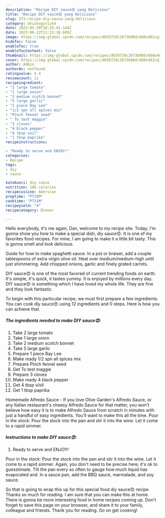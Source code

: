 ```yaml
---
description: "Recipe DIY sauce😍 yang Delicious"
title: "Recipe DIY sauce😍 yang Delicious"
slug: 273-recipe-diy-sauce-yang-delicious
category: Uncategorized
date: 2023-05-30T10:25:42.144Z
date: 2023-06-22T11:15:10.695Z
image: https://img-global.cpcdn.com/recipes/d659729c2673b90d/680x482cq70/diy-sauce-recipe-main-photo.jpg
hideToc: false
enableToc: true
enableTocContent: false
thumbnail: https://img-global.cpcdn.com/recipes/d659729c2673b90d/680x482cq70/diy-sauce-recipe-main-photo.jpg
cover: https://img-global.cpcdn.com/recipes/d659729c2673b90d/680x482cq70/diy-sauce-recipe-main-photo.jpg
author: Admin
authorAv: notfound
ratingvalue: 4.4
reviewcount: 11
recipeingredient:
- "2 large tomato"
- "1 large onion"
- "2 medium scotch bonnet"
- "5 large garlic"
- "1 piece Bay Lee"
- "1/2 spn all spices mix"
- "Pinch fennel seed"
- " To test maggie"
- "3 cloves"
- "4 black pepper"
- "4 tbsp voil"
- "1 tbsp paprika"
recipeinstructions:

- "Ready to serve and ENJOY!"
categories:
- Recipe
tags:
- diy
- sauce

katakunci: diy sauce 
nutrition: 108 calories
recipecuisine: American
preptime: "PT15M"
cooktime: "PT31M"
recipeyield: "4"
recipecategory: Dinner

---
```



Hello everybody, it's me again, Dan, welcome to my recipe site. Today, I'm gonna show you how to make a special dish, diy sauce😍. It is one of my favorites food recipes. For mine, I am going to make it a little bit tasty. This is gonna smell and look delicious.

Guide for how to make spaghetti sauce. In a pot or braiser, add a couple tablespoons of extra virgin olive oil. Heat over medium/medium-high until just shimmering. Add chopped onions, garlic and finely grated carrots.

DIY sauce😍 is one of the most favored of current trending foods on earth. It's simple, it's quick, it tastes yummy. It is enjoyed by millions every day. DIY sauce😍 is something which I have loved my whole life. They are fine and they look fantastic.


To begin with this particular recipe, we must first prepare a few ingredients. You can cook diy sauce😍 using 12 ingredients and 0 steps. Here is how you can achieve that.

<!--inarticleads1-->

##### The ingredients needed to make DIY sauce😍:

1. Take 2 large tomato
1. Take 1 large onion
1. Take 2 medium scotch bonnet
1. Take 5 large garlic
1. Prepare 1 piece Bay Lee
1. Make ready 1/2 spn all spices mix
1. Prepare Pinch fennel seed
1. Get  To test maggie
1. Prepare 3 cloves
1. Make ready 4 black pepper
1. Get 4 tbsp v/oil
1. Get 1 tbsp paprika


Homemade Alfredo Sauce - If you love Olive Garden&#39;s Alfredo Sauce, or any Italian restaurant&#39;s cheesy Alfredo Sauce for that matter, you won&#39;t believe how easy it is to make Alfredo Sauce from scratch in minutes with just a handful of easy ingredients. You&#39;ll want to make this all the time. Pour in the stock: Pour the stock into the pan and stir it into the wine. Let it come to a rapid simmer. 

<!--inarticleads2-->

##### Instructions to make DIY sauce😍:


1. Ready to serve and ENJOY!

Pour in the stock: Pour the stock into the pan and stir it into the wine. Let it come to a rapid simmer. Again, you don&#39;t need to be precise here; it&#39;s ok to guesstimate. Tilt the pan every so often to gauge how much liquid has evaporated and. In a sauce pan, add the BBQ sauce, marmalade, and soy sauce. 

So that is going to wrap this up for this special food diy sauce😍 recipe. Thanks so much for reading. I am sure that you can make this at home. There is gonna be more interesting food in home recipes coming up. Don't forget to save this page on your browser, and share it to your family, colleague and friends. Thank you for reading. Go on get cooking!
